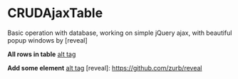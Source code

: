 # CRUDAjaxTable
Basic operation with database, working on simple jQuery ajax, with beautiful popup windows by [reveal]

<b>All rows in table</b>
[alt tag](http://s29.postimg.org/7y43o4xlz/All_rows.jpg)

<b>Add some element</b>
[alt tag](http://s13.postimg.org/qqwrwig0n/Add_Item_Img.jpg)
[reveal]: <https://github.com/zurb/reveal>
